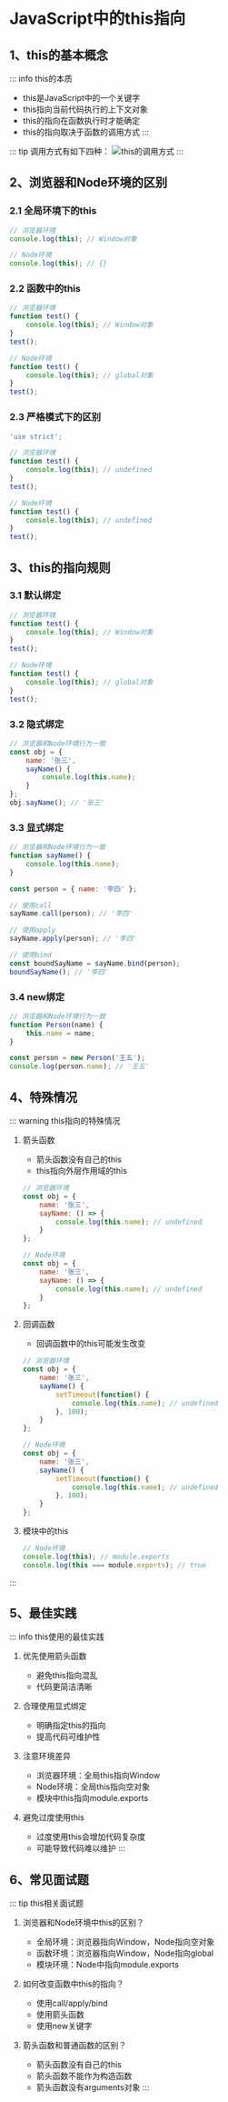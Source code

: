 # JavaScript中的this指向

## 1、this的基本概念

::: info this的本质
- this是JavaScript中的一个关键字
- this指向当前代码执行的上下文对象
- this的指向在函数执行时才能确定
- this的指向取决于函数的调用方式
:::

::: tip 调用方式有如下四种：
![this的调用方式](../assets/this.png)
:::

## 2、浏览器和Node环境的区别

### 2.1 全局环境下的this
```javascript
// 浏览器环境
console.log(this); // Window对象

// Node环境
console.log(this); // {}
```

### 2.2 函数中的this
```javascript
// 浏览器环境
function test() {
    console.log(this); // Window对象
}
test();

// Node环境
function test() {
    console.log(this); // global对象
}
test();
```

### 2.3 严格模式下的区别
```javascript
'use strict';

// 浏览器环境
function test() {
    console.log(this); // undefined
}
test();

// Node环境
function test() {
    console.log(this); // undefined
}
test();
```

## 3、this的指向规则

### 3.1 默认绑定
```javascript
// 浏览器环境
function test() {
    console.log(this); // Window对象
}
test();

// Node环境
function test() {
    console.log(this); // global对象
}
test();
```

### 3.2 隐式绑定
```javascript
// 浏览器和Node环境行为一致
const obj = {
    name: '张三',
    sayName() {
        console.log(this.name);
    }
};
obj.sayName(); // '张三'
```

### 3.3 显式绑定
```javascript
// 浏览器和Node环境行为一致
function sayName() {
    console.log(this.name);
}

const person = { name: '李四' };

// 使用call
sayName.call(person); // '李四'

// 使用apply
sayName.apply(person); // '李四'

// 使用bind
const boundSayName = sayName.bind(person);
boundSayName(); // '李四'
```

### 3.4 new绑定
```javascript
// 浏览器和Node环境行为一致
function Person(name) {
    this.name = name;
}

const person = new Person('王五');
console.log(person.name); // '王五'
```

## 4、特殊情况

::: warning this指向的特殊情况
1. 箭头函数
   - 箭头函数没有自己的this
   - this指向外层作用域的this
   ```javascript
   // 浏览器环境
   const obj = {
       name: '张三',
       sayName: () => {
           console.log(this.name); // undefined
       }
   };

   // Node环境
   const obj = {
       name: '张三',
       sayName: () => {
           console.log(this.name); // undefined
       }
   };
   ```

2. 回调函数
   - 回调函数中的this可能发生改变
   ```javascript
   // 浏览器环境
   const obj = {
       name: '张三',
       sayName() {
           setTimeout(function() {
               console.log(this.name); // undefined
           }, 100);
       }
   };

   // Node环境
   const obj = {
       name: '张三',
       sayName() {
           setTimeout(function() {
               console.log(this.name); // undefined
           }, 100);
       }
   };
   ```

3. 模块中的this
   ```javascript
   // Node环境
   console.log(this); // module.exports
   console.log(this === module.exports); // true
   ```
:::

## 5、最佳实践

::: info this使用的最佳实践
1. 优先使用箭头函数
   - 避免this指向混乱
   - 代码更简洁清晰

2. 合理使用显式绑定
   - 明确指定this的指向
   - 提高代码可维护性

3. 注意环境差异
   - 浏览器环境：全局this指向Window
   - Node环境：全局this指向空对象
   - 模块中this指向module.exports

4. 避免过度使用this
   - 过度使用this会增加代码复杂度
   - 可能导致代码难以维护
:::

## 6、常见面试题

::: tip this相关面试题
1. 浏览器和Node环境中this的区别？
   - 全局环境：浏览器指向Window，Node指向空对象
   - 函数环境：浏览器指向Window，Node指向global
   - 模块环境：Node中指向module.exports

2. 如何改变函数中this的指向？
   - 使用call/apply/bind
   - 使用箭头函数
   - 使用new关键字

3. 箭头函数和普通函数的区别？
   - 箭头函数没有自己的this
   - 箭头函数不能作为构造函数
   - 箭头函数没有arguments对象
:::

